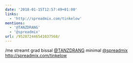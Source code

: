 ```yaml
---
date: '2018-01-15T12:57:49+01:00'
links:
  - 'http://spreadmix.com/tinkelow'
mentions:
  - '@TANZDRANG'
  - '@spreadmix'
url: /952872446541037568/
---
```

/me streamt grad bissal [@TANZDRANG](https://twitter.com/@TANZDRANG) minimal [@spreadmix](https://twitter.com/@spreadmix) http://spreadmix.com/tinkelow
